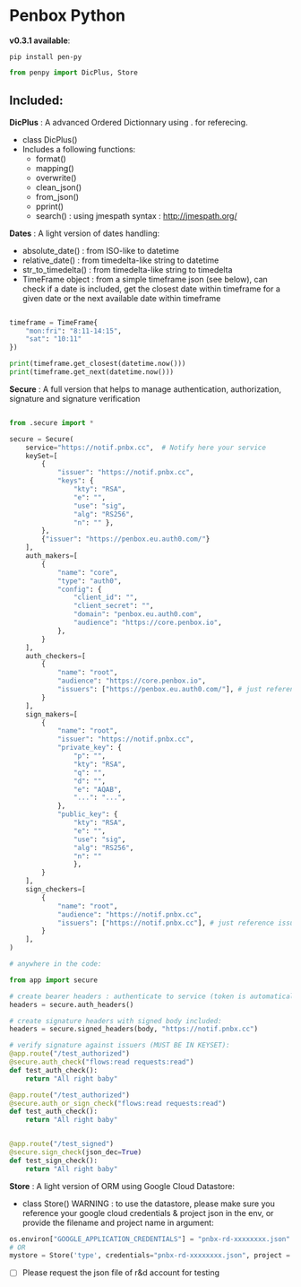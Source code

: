 # Penbox Python

**v0.3.1 available**:

```console
pip install pen-py
```

```python
from penpy import DicPlus, Store
```

## Included:

**DicPlus** : A advanced Ordered Dictionnary using . for referecing.

- class DicPlus()
- Includes a following functions:
  - format()
  - mapping()
  - overwrite()
  - clean_json()
  - from_json()
  - pprint()
  - search() : using jmespath syntax : http://jmespath.org/

**Dates** : A light version of dates handling:

- absolute_date() : from ISO-like to datetime
- relative_date() : from timedelta-like string to datetime
- str_to_timedelta() : from timedelta-like string to timedelta
- TimeFrame object : from a simple timeframe json (see below), can check if a date is included, get the closest date within timeframe for a given date or the next available date within timeframe

```python

timeframe = TimeFrame{
    "mon:fri": "8:11-14:15",
    "sat": "10:11"
})

print(timeframe.get_closest(datetime.now()))
print(timeframe.get_next(datetime.now()))

```

**Secure** : A full version that helps to manage authentication, authorization, signature and signature verification

```python

from .secure import *

secure = Secure(
    service="https://notif.pnbx.cc",  # Notify here your service
    keySet=[
        {
            "issuer": "https://notif.pnbx.cc",
            "keys": {
                "kty": "RSA",
                "e": "",
                "use": "sig",
                "alg": "RS256",
                "n": "" },
        },
        {"issuer": "https://penbox.eu.auth0.com/"}
    ],
    auth_makers=[
        {
            "name": "core",
            "type": "auth0",
            "config": {
                "client_id": "",
                "client_secret": "",
                "domain": "penbox.eu.auth0.com",
                "audience": "https://core.penbox.io",
            },
        }
    ],
    auth_checkers=[
        {
            "name": "root",
            "audience": "https://core.penbox.io",
            "issuers": ["https://penbox.eu.auth0.com/"], # just reference issuers from the keySet
        }
    ],
    sign_makers=[
        {
            "name": "root",
            "issuer": "https://notif.pnbx.cc",
            "private_key": {
                "p": "",
                "kty": "RSA",
                "q": "",
                "d": "",
                "e": "AQAB",
                "...": "...",
            },
            "public_key": {
                "kty": "RSA",
                "e": "",
                "use": "sig",
                "alg": "RS256",
                "n": ""
                },
        }
    ],
    sign_checkers=[
        {
            "name": "root",
            "audience": "https://notif.pnbx.cc",
            "issuers": ["https://notif.pnbx.cc"], # just reference issuers from the keySet
        }
    ],
)

```

```python
# anywhere in the code:

from app import secure

# create bearer headers : authenticate to service (token is automatically refreshed if required only):
headers = secure.auth_headers()

# create signature headers with signed body included:
headers = secure.signed_headers(body, "https://notif.pnbx.cc")

# verify signature against issuers (MUST BE IN KEYSET):
@app.route("/test_authorized")
@secure.auth_check("flows:read requests:read")
def test_auth_check():
    return "All right baby"

@app.route("/test_authorized")
@secure.auth_or_sign_check("flows:read requests:read")
def test_auth_check():
    return "All right baby"


@app.route("/test_signed")
@secure.sign_check(json_dec=True)
def test_sign_check():
    return "All right baby"

```

**Store** : A light version of ORM using Google Cloud Datastore:

- class Store()
  WARNING : to use the datastore, please make sure you reference your google cloud credentials & project json in the env, or provide the filename and project name in argument:

```python
os.environ["GOOGLE_APPLICATION_CREDENTIALS"] = "pnbx-rd-xxxxxxxx.json"
# OR
mystore = Store('type', credentials="pnbx-rd-xxxxxxxx.json", project = "myproject")
```

- [ ] Please request the json file of r&d account for testing
